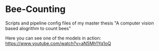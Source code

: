 # Bee-Counting

Scripts and pipeline config files of my master thesis "A computer vision based alogrithm to count bees"

Here you can see one of the models in action: https://www.youtube.com/watch?v=aN5Mh1Yq1oQ

